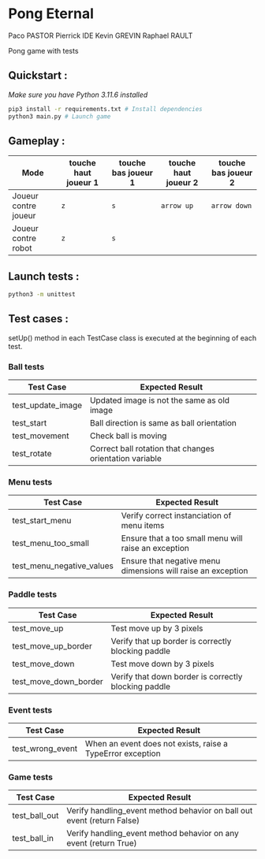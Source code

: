 # Pong Eternal

Paco PASTOR
Pierrick IDE
Kevin GREVIN
Raphael RAULT

Pong game with tests

## Quickstart :

_Make sure you have Python 3.11.6 installed_

```bash
pip3 install -r requirements.txt # Install dependencies
python3 main.py # Launch game
```
## Gameplay :

| Mode | touche haut joueur 1 | touche bas joueur 1 | touche haut joueur 2 | touche bas joueur 2 |
|------|----------------------|---------------------|----------------------|---------------------|
|Joueur contre joueur | `z`| `s` | `arrow up` |  `arrow down` |
|Joueur contre robot  | `z`| `s` |  |   |

## Launch tests :

```bash
python3 -m unittest
```

## Test cases :

setUp() method in each TestCase class is executed at the beginning of each test.

### Ball tests

| Test Case | Expected Result           |
| --------- | ------------------------- |
|test_update_image|Updated image is not the same as old image|
|test_start       |Ball direction is same as ball orientation|
|test_movement    |Check ball is moving|
|test_rotate      |Correct ball rotation that changes orientation variable|

### Menu tests

| Test Case | Expected Result           |
| --------- | ------------------------- |
|test_start_menu          |Verify correct instanciation of menu items |
|test_menu_too_small      |Ensure that a too small menu will raise an exception|
|test_menu_negative_values|Ensure that negative menu dimensions will raise an exception|

### Paddle tests

| Test Case | Expected Result           |
| --------- | ------------------------- |
|test_move_up         |Test move up by 3 pixels|
|test_move_up_border  |Verify that up border is correctly blocking paddle|
|test_move_down       |Test move down by 3 pixels|
|test_move_down_border|Verify that down border is correctly blocking paddle|

### Event tests

| Test Case | Expected Result           |
| --------- | ------------------------- |
|test_wrong_event|When an event does not exists, raise a TypeError exception|

### Game tests

| Test Case | Expected Result           |
| --------- | ------------------------- |
|test_ball_out    |Verify handling_event method behavior on ball out event (return False)|
|test_ball_in     |Verify handling_event method behavior on any event (return True)|
